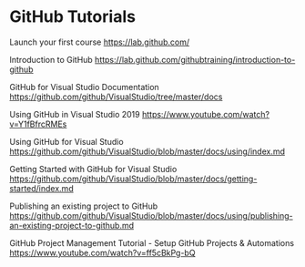 # GitHub Tutorials

Launch your first course
https://lab.github.com/

Introduction to GitHub
https://lab.github.com/githubtraining/introduction-to-github

GitHub for Visual Studio Documentation
https://github.com/github/VisualStudio/tree/master/docs

Using GitHub in Visual Studio 2019
https://www.youtube.com/watch?v=Y1fBfrcRMEs

Using GitHub for Visual Studio
https://github.com/github/VisualStudio/blob/master/docs/using/index.md

Getting Started with GitHub for Visual Studio
https://github.com/github/VisualStudio/blob/master/docs/getting-started/index.md

Publishing an existing project to GitHub
https://github.com/github/VisualStudio/blob/master/docs/using/publishing-an-existing-project-to-github.md

GitHub Project Management Tutorial - Setup GitHub Projects & Automations
https://www.youtube.com/watch?v=ff5cBkPg-bQ
